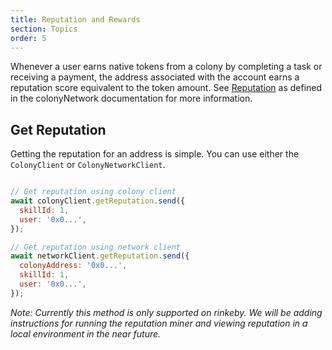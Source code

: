 ```yaml
---
title: Reputation and Rewards
section: Topics
order: 5
---
```


Whenever a user earns native tokens from a colony by completing a task or receiving a payment, the address associated with the account earns a reputation score equivalent to the token amount. See [Reputation](https://docs.colony.io/colonynetwork/whitepaper-tldr-reputation/) as defined in the colonyNetwork documentation for more information.

## Get Reputation

Getting the reputation for an address is simple. You can use either the `ColonyClient` or `ColonyNetworkClient`.

```js

// Get reputation using colony client
await colonyClient.getReputation.send({
  skillId: 1,
  user: '0x0...',
});

// Get reputation using network client
await networkClient.getReputation.send({
  colonyAddress: '0x0...',
  skillId: 1,
  user: '0x0...',
});

```

*Note: Currently this method is only supported on rinkeby. We will be adding instructions for running the reputation miner and viewing reputation in a local environment in the near future.*
